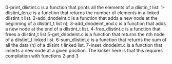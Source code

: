 0-print_dlistint.c is a function that prints all the elements of a dlistin_t list.
1-dlistint_len.c is a function that returns the number of elements in a linked dlistint_t list.
2-add_dnodeint.c is a function that adds a new node at the beginning of a dlistint_t list n);
3-add_dnodeint_end.c is a function that adds a new node at the end of a dlistint_t list.
4-free_dlistint.c is a function that frees a dlistint_t list
5-get_dnodeint.c is a function that returns the nth node of a dlistint_t linked list.
6-sum_dlistint.c is a function that returns the sum of all the data (n) of a dlisint_t linked list.
7-inset_dnodeint.c is a function that inserts a new node at a given position. The kicker here is that this requires compilation with functions 2 and 3